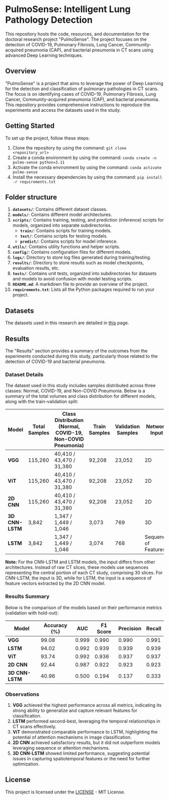 # PulmoSense: Intelligent Lung Pathology Detection

This repository hosts the code, resources, and documentation for the doctoral research project "PulmoSense". The project focuses on the detection of COVID-19, Pulmonary Fibrosis, Lung Cancer, Community-acquired pneumonia (CAP), and bacterial pneumonia in CT scans using advanced Deep Learning techniques.

## Overview

"PulmoSense" is a project that aims to leverage the power of Deep Learning for the detection and classification of pulmonary pathologies in CT scans. The focus is on identifying cases of COVID-19, Pulmonary Fibrosis, Lung Cancer, Community-acquired pneumonia (CAP), and bacterial pneumonia. This repository provides comprehensive instructions to reproduce the experiments and access the datasets used in the study.

## Getting Started

To set up the project, follow these steps:

1. Clone the repository by using the command: `git clone <repository_url>`
2. Create a conda environment by using the command: `conda create -n pulmo-sense python=3.11`
3. Activate the conda environment by using the command: `conda activate pulmo-sense`
4. Install the necessary dependencies by using the command: `pip install -r requirements.txt`

## Folder structure

1. **`datasets/`**: Contains different dataset classes.
2. **`models/`**: Contains different model architectures.
3. **`scripts/`**: Contains training, testing, and prediction (inference) scripts for models, organized into separate subdirectories.
   - **`train/`**: Contains scripts for training models.
   - **`test/`**: Contains scripts for testing models.
   - **`predict/`**: Contains scripts for model inference.
4. **`utils/`**: Contains utility functions and helper scripts.
5. **`config/`**: Contains configuration files for different models.
6. **`logs/`**: Directory to store log files generated during training/testing.
7. **`results/`**: Directory to store results such as model checkpoints, evaluation results, etc.
8. **`tests/`**: Contains unit tests, organized into subdirectories for datasets and models to avoid confusion with model testing scripts.
9. **`README.md`**: A markdown file to provide an overview of the project.
10. **`requirements.txt`**: Lists all the Python packages required to run your project.

<!-- ## Usage

To reproduce the experiments and execute the classification model, follow the steps detailed in the "Usage" section. -->

## Datasets

The datasets used in this research are detailed in [this](DATASET.md) page.

## Results

The "Results" section provides a summary of the outcomes from the experiments conducted during this study, particularly those related to the detection of COVID-19 and bacterial pneumonia.

### Dataset Details

The dataset used in this study includes samples distributed across three classes: Normal, COVID-19, and Non-COVID Pneumonia. Below is a summary of the total volumes and class distribution for different models, along with the train-validation split:

| Model                  | Total Samples | Class Distribution (Normal, COVID-19, Non-COVID Pneumonia) | Train Samples | Validation Samples | Network Input      |
|------------------------|---------------|-----------------------------|---------------|---------------------|--------------------|
| **VGG**               | 115,260       | 40,410 / 43,470 / 31,380   | 92,208        | 23,052             | 2D                |
| **ViT**               | 115,260       | 40,410 / 43,470 / 31,380   | 92,208        | 23,052             | 2D                |
| **2D CNN**            | 115,260       | 40,410 / 43,470 / 31,380   | 92,208        | 23,052             | 2D                |
| **3D CNN-LSTM**       | 3,842         | 1,347 / 1,449 / 1,046      | 3,073         | 769                | 3D                |
| **LSTM**              | 3,842         | 1,347 / 1,449 / 1,046      | 3,074         | 768                | Sequence of Features |

**Note:** For the CNN-LSTM and LSTM models, the input differs from other architectures. Instead of raw CT slices, these models use sequences representing the central portion of each CT study, comprising 30 slices. For CNN-LSTM, the input is 3D, while for LSTM, the input is a sequence of feature vectors extracted by the 2D CNN model.

### Results Summary

Below is the comparison of the models based on their performance metrics (validation with hold-out):

| Model                  | Accuracy (%) | AUC    | F1 Score | Precision | Recall   |
|------------------------|--------------|--------|----------|-----------|----------|
| **VGG**               | 99.08        | 0.999  | 0.990    | 0.990     | 0.991    |
| **LSTM**              | 94.02        | 0.992  | 0.939    | 0.939     | 0.939    |
| **ViT**               | 93.74        | 0.992  | 0.936    | 0.937     | 0.937    |
| **2D CNN**            | 92.44        | 0.987  | 0.922    | 0.923     | 0.923    |
| **3D CNN-LSTM**       | 40.96        | 0.500  | 0.194    | 0.137     | 0.333    |

### Observations

1. **VGG** achieved the highest performance across all metrics, indicating its strong ability to generalize and capture relevant features for classification.
2. **LSTM** performed second-best, leveraging the temporal relationships in CT scans effectively.
3. **ViT** demonstrated comparable performance to LSTM, highlighting the potential of attention mechanisms in image classification.
4. **2D CNN** achieved satisfactory results, but it did not outperform models leveraging sequence or attention mechanisms.
5. **3D CNN-LSTM** showed limited performance, suggesting potential issues in capturing spatiotemporal features or the need for further optimization.

## License

This project is licensed under the [LICENSE](https://opensource.org/licenses/MIT) - MIT License.
